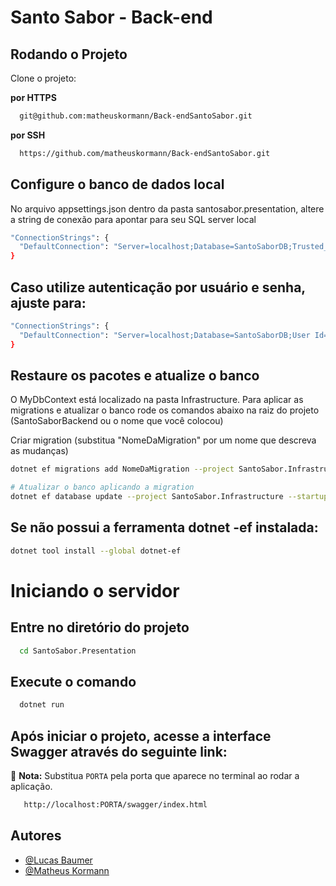 
# Santo Sabor - Back-end


## Rodando o Projeto

Clone o projeto: 

**por HTTPS**

```bash
  git@github.com:matheuskormann/Back-endSantoSabor.git
```
  **por SSH**
```bash
  https://github.com/matheuskormann/Back-endSantoSabor.git
```

## Configure o banco de dados local
No arquivo appsettings.json dentro da pasta santosabor.presentation, altere a string de conexão para apontar para seu SQL server local

```bash
"ConnectionStrings": {
  "DefaultConnection": "Server=localhost;Database=SantoSaborDB;Trusted_Connection=True;TrustServerCertificate=True;"
}
```
## Caso utilize autenticação por usuário e senha, ajuste para:

```bash
"ConnectionStrings": {
  "DefaultConnection": "Server=localhost;Database=SantoSaborDB;User Id=seu_usuario;Password=sua_senha;TrustServerCertificate=True;"
}
```

## Restaure os pacotes e atualize o banco 
O MyDbContext está localizado na pasta Infrastructure. Para aplicar as migrations e atualizar o banco rode os comandos abaixo na raiz do projeto (SantoSaborBackend ou o nome que você colocou)

Criar migration (substitua "NomeDaMigration" por um nome que descreva as mudanças)
```bash
dotnet ef migrations add NomeDaMigration --project SantoSabor.Infrastructure --startup-project SantoSabor.Presentation
```

```bash
# Atualizar o banco aplicando a migration
dotnet ef database update --project SantoSabor.Infrastructure --startup-project SantoSabor.Presentation
```

## Se não possui a ferramenta dotnet -ef instalada: 

```bash
dotnet tool install --global dotnet-ef
```

# Iniciando o servidor

## Entre no diretório do projeto

```bash
  cd SantoSabor.Presentation
```

## Execute o comando 
```bash
  dotnet run
```

## Após iniciar o projeto, acesse a interface Swagger através do seguinte link:

📌 **Nota:** Substitua `PORTA` pela porta que aparece no terminal ao rodar a aplicação.
```bash
   http://localhost:PORTA/swagger/index.html
```


## Autores

- [@Lucas Baumer](https://www.github.com/lucasbaumer)
- [@Matheus Kormann](https://www.github.com/matheuskormann)


